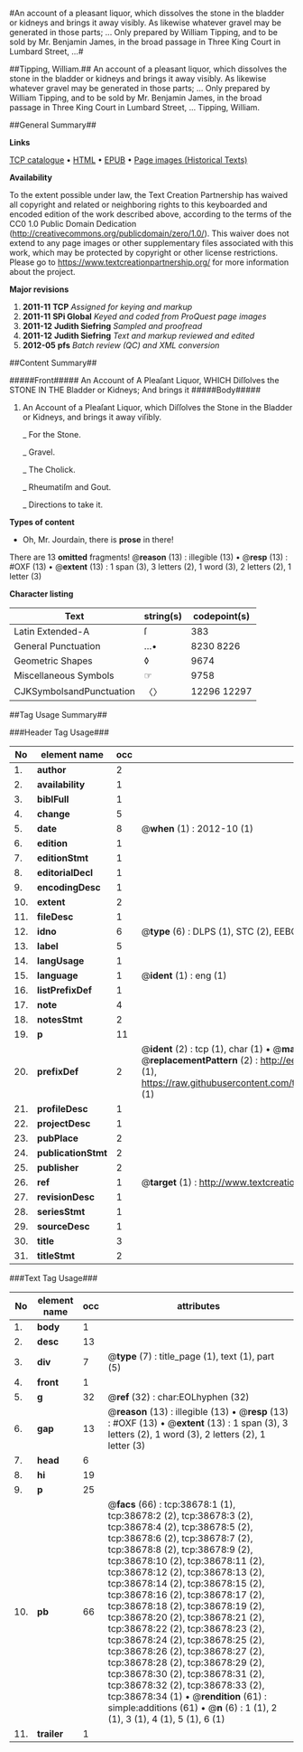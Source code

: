 #An account of a pleasant liquor, which dissolves the stone in the bladder or kidneys and brings it away visibly. As likewise whatever gravel may be generated in those parts; ... Only prepared by William Tipping, and to be sold by Mr. Benjamin James, in the broad passage in Three King Court in Lumbard Street, ...#

##Tipping, William.##
An account of a pleasant liquor, which dissolves the stone in the bladder or kidneys and brings it away visibly. As likewise whatever gravel may be generated in those parts; ... Only prepared by William Tipping, and to be sold by Mr. Benjamin James, in the broad passage in Three King Court in Lumbard Street, ...
Tipping, William.

##General Summary##

**Links**

[TCP catalogue](http://www.ota.ox.ac.uk/tcp/)  • 
[HTML](http://tei.it.ox.ac.uk/tcp/Texts-HTML/free/A62/A62680.html)  • 
[EPUB](http://tei.it.ox.ac.uk/tcp/Texts-EPUB/free/A62/A62680.epub) • 
[Page images (Historical Texts)](https://historicaltexts.jisc.ac.uk/eebo-99834180e)

**Availability**

To the extent possible under law, the Text Creation Partnership has waived all copyright and related or neighboring rights to this keyboarded and encoded edition of the work described above, according to the terms of the CC0 1.0 Public Domain Dedication (http://creativecommons.org/publicdomain/zero/1.0/). This waiver does not extend to any page images or other supplementary files associated with this work, which may be protected by copyright or other license restrictions. Please go to https://www.textcreationpartnership.org/ for more information about the project.

**Major revisions**

1. __2011-11__ __TCP__ *Assigned for keying and markup*
1. __2011-11__ __SPi Global__ *Keyed and coded from ProQuest page images*
1. __2011-12__ __Judith Siefring__ *Sampled and proofread*
1. __2011-12__ __Judith Siefring__ *Text and markup reviewed and edited*
1. __2012-05__ __pfs__ *Batch review (QC) and XML conversion*

##Content Summary##

#####Front#####
An Account of A Pleaſant Liquor, WHICH Diſſolves the STONE IN THE Bladder or Kidneys; And brings it 
#####Body#####

1. An Account of a Pleaſant Liquor, which Diſſolves the Stone in the Bladder or Kidneys, and brings it away viſibly.

    _ For the Stone.

    _ Gravel.

    _ The Cholick.

    _ Rheumatiſm and Gout.

    _ Directions to take it.

**Types of content**

  * Oh, Mr. Jourdain, there is **prose** in there!

There are 13 **omitted** fragments! 
 @__reason__ (13) : illegible (13)  •  @__resp__ (13) : #OXF (13)  •  @__extent__ (13) : 1 span (3), 3 letters (2), 1 word (3), 2 letters (2), 1 letter (3)

**Character listing**


|Text|string(s)|codepoint(s)|
|---|---|---|
|Latin Extended-A|ſ|383|
|General Punctuation|…•|8230 8226|
|Geometric Shapes|◊|9674|
|Miscellaneous Symbols|☞|9758|
|CJKSymbolsandPunctuation|〈〉|12296 12297|

##Tag Usage Summary##

###Header Tag Usage###

|No|element name|occ|attributes|
|---|---|---|---|
|1.|__author__|2||
|2.|__availability__|1||
|3.|__biblFull__|1||
|4.|__change__|5||
|5.|__date__|8| @__when__ (1) : 2012-10 (1)|
|6.|__edition__|1||
|7.|__editionStmt__|1||
|8.|__editorialDecl__|1||
|9.|__encodingDesc__|1||
|10.|__extent__|2||
|11.|__fileDesc__|1||
|12.|__idno__|6| @__type__ (6) : DLPS (1), STC (2), EEBO-CITATION (1), PROQUEST (1), VID (1)|
|13.|__label__|5||
|14.|__langUsage__|1||
|15.|__language__|1| @__ident__ (1) : eng (1)|
|16.|__listPrefixDef__|1||
|17.|__note__|4||
|18.|__notesStmt__|2||
|19.|__p__|11||
|20.|__prefixDef__|2| @__ident__ (2) : tcp (1), char (1)  •  @__matchPattern__ (2) : ([0-9\-]+):([0-9IVX]+) (1), (.+) (1)  •  @__replacementPattern__ (2) : http://eebo.chadwyck.com/downloadtiff?vid=$1&page=$2 (1), https://raw.githubusercontent.com/textcreationpartnership/Texts/master/tcpchars.xml#$1 (1)|
|21.|__profileDesc__|1||
|22.|__projectDesc__|1||
|23.|__pubPlace__|2||
|24.|__publicationStmt__|2||
|25.|__publisher__|2||
|26.|__ref__|1| @__target__ (1) : http://www.textcreationpartnership.org/docs/. (1)|
|27.|__revisionDesc__|1||
|28.|__seriesStmt__|1||
|29.|__sourceDesc__|1||
|30.|__title__|3||
|31.|__titleStmt__|2||


###Text Tag Usage###

|No|element name|occ|attributes|
|---|---|---|---|
|1.|__body__|1||
|2.|__desc__|13||
|3.|__div__|7| @__type__ (7) : title_page (1), text (1), part (5)|
|4.|__front__|1||
|5.|__g__|32| @__ref__ (32) : char:EOLhyphen (32)|
|6.|__gap__|13| @__reason__ (13) : illegible (13)  •  @__resp__ (13) : #OXF (13)  •  @__extent__ (13) : 1 span (3), 3 letters (2), 1 word (3), 2 letters (2), 1 letter (3)|
|7.|__head__|6||
|8.|__hi__|19||
|9.|__p__|25||
|10.|__pb__|66| @__facs__ (66) : tcp:38678:1 (1), tcp:38678:2 (2), tcp:38678:3 (2), tcp:38678:4 (2), tcp:38678:5 (2), tcp:38678:6 (2), tcp:38678:7 (2), tcp:38678:8 (2), tcp:38678:9 (2), tcp:38678:10 (2), tcp:38678:11 (2), tcp:38678:12 (2), tcp:38678:13 (2), tcp:38678:14 (2), tcp:38678:15 (2), tcp:38678:16 (2), tcp:38678:17 (2), tcp:38678:18 (2), tcp:38678:19 (2), tcp:38678:20 (2), tcp:38678:21 (2), tcp:38678:22 (2), tcp:38678:23 (2), tcp:38678:24 (2), tcp:38678:25 (2), tcp:38678:26 (2), tcp:38678:27 (2), tcp:38678:28 (2), tcp:38678:29 (2), tcp:38678:30 (2), tcp:38678:31 (2), tcp:38678:32 (2), tcp:38678:33 (2), tcp:38678:34 (1)  •  @__rendition__ (61) : simple:additions (61)  •  @__n__ (6) : 1 (1), 2 (1), 3 (1), 4 (1), 5 (1), 6 (1)|
|11.|__trailer__|1||
